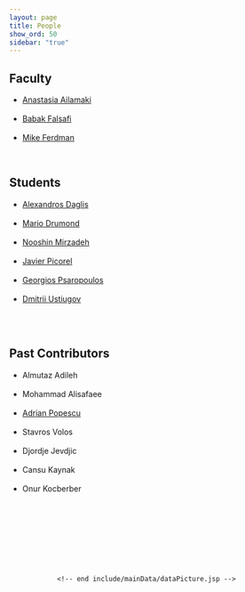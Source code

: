 ```yaml
---
layout: page
title: People
show_ord: 50
sidebar: "true"
---
```



<div id="content_outline">
<div id="content-projects"> 
 
<h2>Faculty</h2>
<ul>
<li><a href="http://people.epfl.ch/anastasia.ailamaki">Anastasia Ailamaki</a></li>
<br/>
<li><a href="http://parsa.epfl.ch/~falsafi/">Babak Falsafi</a></li>
<br/>
<li><a href="http://compas.cs.stonybrook.edu/~mferdman/">Mike Ferdman</a></li>
</ul>
<br/>
<h2>Students</h2>
<ul>
<li><a href="http://parsa.epfl.ch/~daglis">Alexandros Daglis</a></li>
<br/>
<li><a href="http://parsa.epfl.ch/~drumond">Mario Drumond</a></li>
<br/>
<li><a href="http://parsa.epfl.ch/~mirzadeh/">Nooshin Mirzadeh</a></li>
<br/>
<li><a href= "http://parsa.epfl.ch/~picorel/">Javier Picorel</a></li>
<br/>
<li><a href="http://parsa.epfl.ch/~psaropou/">Georgios Psaropoulos</a></li>
<br/>
<li><a href="http://parsa.epfl.ch/~ustiugov">Dmitrii Ustiugov</a></li>
<br/>
</ul>
<br/>
<h2>Past Contributors</h2>
<ul>
<li>Almutaz Adileh</li>
<br>
<li>Mohammad Alisafaee</li>
<br>
<li><a href="http://people.epfl.ch/adrian.popescu">Adrian Popescu</a></li>
<br/>
<li>Stavros Volos</li>
<br/>
<li>Djordje Jevdjic</li>
<br/>
<li>Cansu Kaynak</li>
<br/>
<li>Onur Kocberber</li>
<br/>

</ul>
</p>


<br/>

<br/>

<br/>

<br/>

<br/>
<br>


                <!-- end include/mainData/dataPicture.jsp -->

 
 
</div>
</div> 
